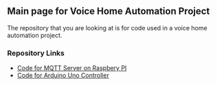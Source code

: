 ## Main page for Voice Home Automation Project

The repository that you are looking at is for code used in a voice home automation project.

### Repository Links

* [Code for MQTT Server on Raspbery PI](https://gbmitchell.github.io/Voice-Home-Automation/)
* [Code for Arduino Uno Controller](https://gbmitchell.github.io/Voice-Home-Automation/)
